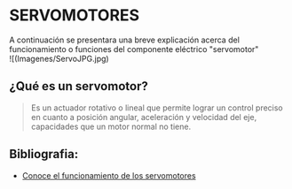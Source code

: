 # SERVOMOTORES
A continuación se presentara una breve explicación acerca del funcionamiento o funciones del componente eléctrico "servomotor"  
![(Imagenes/ServoJPG.jpg)



## ¿Qué es un servomotor?
>Es un actuador rotativo o lineal que permite lograr un control preciso en cuanto a posición angular, aceleración y velocidad del eje, capacidades que un motor normal no tiene.




## Bibliografia:
 * [Conoce el funcionamiento de los servomotores](https://urany.net/blog/conoce-el-funcionamiento-de-los-servomotores#:~:text=Un%20servomotor%20es%20un%20actuador,un%20motor%20normal%20no%20tiene)
